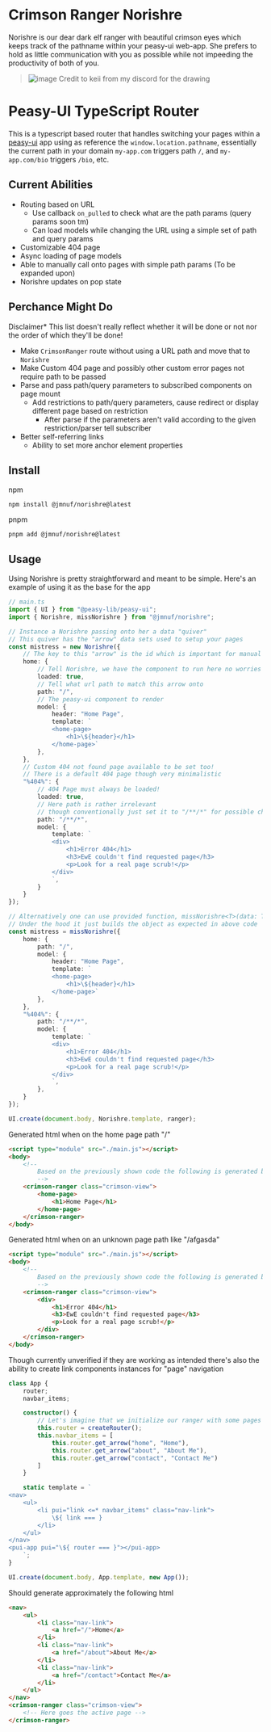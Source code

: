 # Crimson Ranger Norishre
Norishre is our dear dark elf ranger with beautiful crimson eyes which keeps track of the pathname within your peasy-ui web-app. She prefers to hold as little communication with you as possible while not impeeding the productivity of both of you.
> ![image](./norishre.png)
> Credit to keii from my discord for the drawing

# Peasy-UI TypeScript Router
This is a typescript based router that handles switching your pages within a [peasy-ui](https://github.com/peasy-ui/peasy-ui) app using as reference the `window.location.pathname`, essentially the current path in your domain `my-app.com` triggers path `/`, and `my-app.com/bio` triggers `/bio`, etc.

## Current Abilities
- Routing based on URL
  - Use callback `on_pulled` to check what are the path params (query params soon tm)
  - Can load models while changing the URL using a simple set of path and query params
- Customizable 404 page
- Async loading of page models
- Able to manually call onto pages with simple path params (To be expanded upon)
- Norishre updates on pop state

## Perchance Might Do
Disclaimer* This list doesn't really reflect whether it will be done or not nor the order of which they'll be done!
- Make `CrimsonRanger` route without using a URL path and move that to `Norishre`
- Make Custom 404 page and possibly other custom error pages not require path to be passed
- Parse and pass path/query parameters to subscribed components on page mount
  - Add restrictions to path/query parameters, cause redirect or display different page based on restriction
    - After parse if the parameters aren't valid according to the given restriction/parser tell subscriber 
- Better self-referring links
  - Ability to set more anchor element properties

## Install
npm
```
npm install @jmnuf/norishre@latest
```
pnpm
```
pnpm add @jmnuf/norishre@latest
```

## Usage

Using Norishre is pretty straightforward and meant to be simple. Here's an example of using it as the base for the app

```ts
// main.ts
import { UI } from "@peasy-lib/peasy-ui";
import { Norishre, missNorishre } from "@jmnuf/norishre";

// Instance a Norishre passing onto her a data "quiver"
// This quiver has the "arrow" data sets used to setup your pages
const mistress = new Norishre({
	// The key to this "arrow" is the id which is important for manual switch-ups
	home: {
		// Tell Norishre, we have the component to run here no worries about loading it
		loaded: true,
		// Tell what url path to match this arrow onto 
		path: "/",
		// The peasy-ui component to render
		model: {
			header: "Home Page",
			template: `
			<home-page>
				<h1>\${header}</h1>
			</home-page>`
		},
	},
	// Custom 404 not found page available to be set too!
	// There is a default 404 page though very minimalistic
	"%404%": {
		// 404 Page must always be loaded!
		loaded: true,
		// Here path is rather irrelevant
		// though conventionally just set it to "/**/*" for possible changes
		path: "/**/*",
		model: {
			template: `
			<div>
				<h1>Error 404</h1>
				<h3>EwE couldn't find requested page</h3>
				<p>Look for a real page scrub!</p>
			</div>
			`,
		}
	}
});

// Alternatively one can use provided function, missNorishre<T>(data: T)
// Under the hood it just builds the object as expected in above code
const mistress = missNorishre({
	home: {
		path: "/",
		model: {
			header: "Home Page",
			template: `
			<home-page>
				<h1>\${header}</h1>
			</home-page>`
		},
	},
	"%404%": {
		path: "/**/*",
		model: {
			template: `
			<div>
				<h1>Error 404</h1>
				<h3>EwE couldn't find requested page</h3>
				<p>Look for a real page scrub!</p>
			</div>
			`,
		},
	}
});

UI.create(document.body, Norishre.template, ranger);

```
Generated html when on the home page path "/"
```html
<script type="module" src="./main.js"></script>
<body>
	<!-- 
		Based on the previously shown code the following is generated by peasy when at the home page path
		-->
	<crimson-ranger class="crimson-view">
		<home-page>
			<h1>Home Page</h1>
		</home-page>
	</crimson-ranger>
</body>
```
Generated html when on an unknown page path like "/afgasda"
```html
<script type="module" src="./main.js"></script>
<body>
	<!-- 
		Based on the previously shown code the following is generated by peasy when at an unkown path
		-->
	<crimson-ranger class="crimson-view">
		<div>
			<h1>Error 404</h1>
			<h3>EwE couldn't find requested page</h3>
			<p>Look for a real page scrub!</p>
		</div>
	</crimson-ranger>
</body>
```

Though currently unverified if they are working as intended there's also the ability to create link components instances for "page" navigation

```ts
class App {
	router;
	navbar_items;

	constructor() {
		// Let's imagine that we initialize our ranger with some pages with arrows: "home", "about" and "contact"
		this.router = createRouter();
		this.navbar_items = [
			this.router.get_arrow("home", "Home"),
			this.router.get_arrow("about", "About Me"),
			this.router.get_arrow("contact", "Contact Me")
		]
	}

	static template = `
<nav>
	<ul>
		<li pui="link <=* navbar_items" class="nav-link">
			\${ link === }
		</li>
	</ul>
</nav>
<pui-app pui="\${ router === }"></pui-app>
	`;
}

UI.create(document.body, App.template, new App());
```
Should generate approximately the following html
```html
<nav>
	<ul>
		<li class="nav-link">
			<a href="/">Home</a>
		</li>
		<li class="nav-link">
			<a href="/about">About Me</a>
		</li>
		<li class="nav-link">
			<a href="/contact">Contact Me</a>
		</li>
	</ul>
</nav>
<crimson-ranger class="crimson-view">
	<!-- Here goes the active page -->
</crimson-ranger>
```
